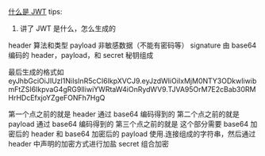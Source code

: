 [什么是 JWT](https://www.jianshu.com/p/576dbf44b2ae)
tips:

1. 讲了 JWT 是什么，怎么生成的

header 算法和类型
payload 非敏感数据（不能有密码等）
signature 由 base64 编码的 header，payload，和 secret 秘钥组成

最后生成的格式如
eyJhbGciOiJIUzI1NiIsInR5cCI6IkpXVCJ9.eyJzdWIiOiIxMjM0NTY3ODkwIiwibmFtZSI6IkpvaG4gRG9lIiwiYWRtaW4iOnRydWV9.TJVA95OrM7E2cBab30RMHrHDcEfxjoYZgeFONFh7HgQ

第一个点之前的就是 header 通过 base64 编码得到的
第二个点之前的就是 payload 通过 base64 编码得到的
第三个点之前的就是 这个部分需要 base64 加密后的 header 和 base64 加密后的 payload 使用.连接组成的字符串，然后通过 header 中声明的加密方式进行加盐 secret 组合加密
